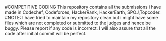 #COMPETITIVE CODING
This repository contains all the submissions i have made in Codechef, Codeforces, HackerRank, HackerEarth, SPOJ,Topcoder.
#NOTE: I have tried to maintain my repository clean but i might have some files which are not completed or submitted to the judges and hence be buggy. Please report if any code is incorrect. I will also assure that all the code after initial commit will be perfect.
